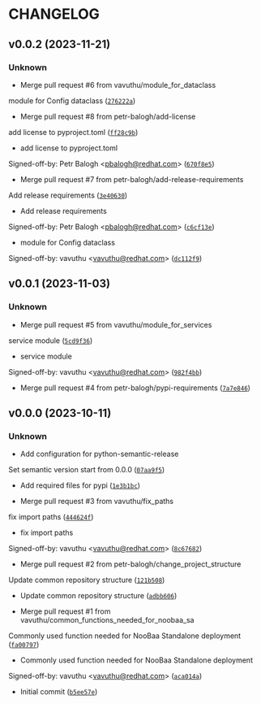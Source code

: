 # CHANGELOG



## v0.0.2 (2023-11-21)

### Unknown

* Merge pull request #6 from vavuthu/module_for_dataclass

module for Config dataclass ([`276222a`](https://github.com/vavuthu/common-ci-utils/commit/276222a55c477e3e9536e6caff4bc6f03e092738))

* Merge pull request #8 from petr-balogh/add-license

add license to pyproject.toml ([`ff28c9b`](https://github.com/vavuthu/common-ci-utils/commit/ff28c9b950d346ff95f07c99c95c85aceed3cbc8))

* add license to pyproject.toml

Signed-off-by: Petr Balogh &lt;pbalogh@redhat.com&gt; ([`670f8e5`](https://github.com/vavuthu/common-ci-utils/commit/670f8e58a515f24480160aebd24316227280debf))

* Merge pull request #7 from petr-balogh/add-release-requirements

Add release requirements ([`3e40630`](https://github.com/vavuthu/common-ci-utils/commit/3e406309d1e59be931dc7bc6cd8c4d7ac5dd3545))

* Add release requirements

Signed-off-by: Petr Balogh &lt;pbalogh@redhat.com&gt; ([`c6cf13e`](https://github.com/vavuthu/common-ci-utils/commit/c6cf13e2becc1dc1b02f6fc5c7a78b13c7d50805))

* module for Config dataclass

Signed-off-by: vavuthu &lt;vavuthu@redhat.com&gt; ([`dc112f9`](https://github.com/vavuthu/common-ci-utils/commit/dc112f9bad8a6848fce1c598ca918af8517af9ac))


## v0.0.1 (2023-11-03)

### Unknown

* Merge pull request #5 from vavuthu/module_for_services

service module ([`5cd9f36`](https://github.com/vavuthu/common-ci-utils/commit/5cd9f360f963950efaf60ea90a996661ad4f68c9))

* service module

Signed-off-by: vavuthu &lt;vavuthu@redhat.com&gt; ([`982f4bb`](https://github.com/vavuthu/common-ci-utils/commit/982f4bb07a22c3aa81b4da20658a2fdf8990e4fb))

* Merge pull request #4 from petr-balogh/pypi-requirements ([`7a7e846`](https://github.com/vavuthu/common-ci-utils/commit/7a7e846bf629596b9987044e0fbfb5123ef727f9))


## v0.0.0 (2023-10-11)

### Unknown

* Add configuration for python-semantic-release

Set semantic version start from 0.0.0 ([`07aa9f5`](https://github.com/vavuthu/common-ci-utils/commit/07aa9f58909e91c24a47b6b6c5f9d255028e160e))

* Add required files for pypi ([`1e3b1bc`](https://github.com/vavuthu/common-ci-utils/commit/1e3b1bca59e7594ed6a7790f2274be9e21b26f39))

* Merge pull request #3 from vavuthu/fix_paths

fix import paths ([`444624f`](https://github.com/vavuthu/common-ci-utils/commit/444624f057f555402385cb532b8962bdce2023e5))

* fix import paths

Signed-off-by: vavuthu &lt;vavuthu@redhat.com&gt; ([`8c67682`](https://github.com/vavuthu/common-ci-utils/commit/8c67682cfcf542554913af3f073e2f9bf36c0633))

* Merge pull request #2 from petr-balogh/change_project_structure

Update common repository structure ([`121b508`](https://github.com/vavuthu/common-ci-utils/commit/121b508097808fce3512b3af2cdf21ec50d7faa5))

* Update common repository structure ([`adbb606`](https://github.com/vavuthu/common-ci-utils/commit/adbb606be92815c4c63706253b2185287b393dbc))

* Merge pull request #1 from vavuthu/common_functions_needed_for_noobaa_sa

Commonly used function needed for NooBaa Standalone deployment ([`fa00797`](https://github.com/vavuthu/common-ci-utils/commit/fa007978f70cd30f7559c1e51993acb80599bc33))

* Commonly used function needed for NooBaa Standalone deployment

Signed-off-by: vavuthu &lt;vavuthu@redhat.com&gt; ([`aca014a`](https://github.com/vavuthu/common-ci-utils/commit/aca014a96a4354d02e37a2fa665c9db0951b9dfe))

* Initial commit ([`b5ee57e`](https://github.com/vavuthu/common-ci-utils/commit/b5ee57e0c0aa848f87aaa9b3d9998bdbbf406a16))
